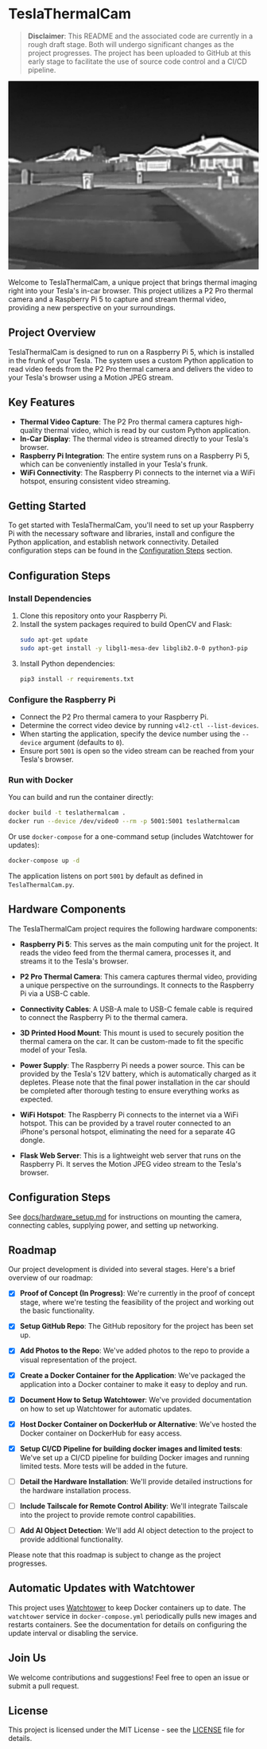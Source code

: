 # TeslaThermalCam

> **Disclaimer**: This README and the associated code are currently in a rough draft stage. Both will undergo significant changes as the project progresses. The project has been uploaded to GitHub at this early stage to facilitate the use of source code control and a CI/CD pipeline.

![Thermal Camera View](images/TeslaThermaCam_test.jpg)

Welcome to TeslaThermalCam, a unique project that brings thermal imaging right into your Tesla's in-car browser. This project utilizes a P2 Pro thermal camera and a Raspberry Pi 5 to capture and stream thermal video, providing a new perspective on your surroundings.

## Project Overview

TeslaThermalCam is designed to run on a Raspberry Pi 5, which is installed in the frunk of your Tesla. The system uses a custom Python application to read video feeds from the P2 Pro thermal camera and delivers the video to your Tesla's browser using a Motion JPEG stream. 

## Key Features

- **Thermal Video Capture**: The P2 Pro thermal camera captures high-quality thermal video, which is read by our custom Python application.
- **In-Car Display**: The thermal video is streamed directly to your Tesla's browser.
- **Raspberry Pi Integration**: The entire system runs on a Raspberry Pi 5, which can be conveniently installed in your Tesla's frunk.
- **WiFi Connectivity**: The Raspberry Pi connects to the internet via a WiFi hotspot, ensuring consistent video streaming.

## Getting Started

To get started with TeslaThermalCam, you'll need to set up your Raspberry Pi with the necessary software and libraries, install and configure the Python application, and establish network connectivity. Detailed configuration steps can be found in the [Configuration Steps](#configuration-steps) section.

## Configuration Steps

### Install Dependencies

1. Clone this repository onto your Raspberry Pi.
2. Install the system packages required to build OpenCV and Flask:
   ```bash
   sudo apt-get update
   sudo apt-get install -y libgl1-mesa-dev libglib2.0-0 python3-pip
   ```
3. Install Python dependencies:
   ```bash
   pip3 install -r requirements.txt
   ```

### Configure the Raspberry Pi

- Connect the P2 Pro thermal camera to your Raspberry Pi.
- Determine the correct video device by running `v4l2-ctl --list-devices`.
- When starting the application, specify the device number using the `--device` argument (defaults to `0`).
- Ensure port `5001` is open so the video stream can be reached from your Tesla's browser.

### Run with Docker

You can build and run the container directly:

```bash
docker build -t teslathermalcam .
docker run --device /dev/video0 --rm -p 5001:5001 teslathermalcam
```

Or use `docker-compose` for a one-command setup (includes Watchtower for updates):

```bash
docker-compose up -d
```

The application listens on port `5001` by default as defined in `TeslaThermalCam.py`.

## Hardware Components

The TeslaThermalCam project requires the following hardware components:

- **Raspberry Pi 5**: This serves as the main computing unit for the project. It reads the video feed from the thermal camera, processes it, and streams it to the Tesla's browser.

- **P2 Pro Thermal Camera**: This camera captures thermal video, providing a unique perspective on the surroundings. It connects to the Raspberry Pi via a USB-C cable.

- **Connectivity Cables**: A USB-A male to USB-C female cable is required to connect the Raspberry Pi to the thermal camera.

- **3D Printed Hood Mount**: This mount is used to securely position the thermal camera on the car. It can be custom-made to fit the specific model of your Tesla.

- **Power Supply**: The Raspberry Pi needs a power source. This can be provided by the Tesla's 12V battery, which is automatically charged as it depletes. Please note that the final power installation in the car should be completed after thorough testing to ensure everything works as expected.

- **WiFi Hotspot**: The Raspberry Pi connects to the internet via a WiFi hotspot. This can be provided by a travel router connected to an iPhone's personal hotspot, eliminating the need for a separate 4G dongle.

- **Flask Web Server**: This is a lightweight web server that runs on the Raspberry Pi. It serves the Motion JPEG video stream to the Tesla's browser.
## Configuration Steps

See [docs/hardware_setup.md](docs/hardware_setup.md) for instructions on mounting the camera, connecting cables, supplying power, and setting up networking.


## Roadmap

Our project development is divided into several stages. Here's a brief overview of our roadmap:

- [x] **Proof of Concept (In Progress)**: We're currently in the proof of concept stage, where we're testing the feasibility of the project and working out the basic functionality.

- [x] **Setup GitHub Repo**: The GitHub repository for the project has been set up.

- [x] **Add Photos to the Repo**: We've added photos to the repo to provide a visual representation of the project.

- [x] **Create a Docker Container for the Application**: We've packaged the application into a Docker container to make it easy to deploy and run.

- [x] **Document How to Setup Watchtower**: We've provided documentation on how to set up Watchtower for automatic updates.

- [x] **Host Docker Container on DockerHub or Alternative**: We've hosted the Docker container on DockerHub for easy access.

- [x] **Setup CI/CD Pipeline for building docker images and limited tests**: We've set up a CI/CD pipeline for building Docker images and running limited tests. More tests will be added in the future.

- [ ] **Detail the Hardware Installation**: We'll provide detailed instructions for the hardware installation process.

- [ ] **Include Tailscale for Remote Control Ability**: We'll integrate Tailscale into the project to provide remote control capabilities.

- [ ] **Add AI Object Detection**: We'll add AI object detection to the project to provide additional functionality.

Please note that this roadmap is subject to change as the project progresses.

## Automatic Updates with Watchtower

This project uses [Watchtower](docs/watchtower.md) to keep Docker containers up to date. The `watchtower` service in `docker-compose.yml` periodically pulls new images and restarts containers. See the documentation for details on configuring the update interval or disabling the service.


## Join Us

We welcome contributions and suggestions! Feel free to open an issue or submit a pull request.

## License

This project is licensed under the MIT License - see the [LICENSE](LICENSE) file for details.

